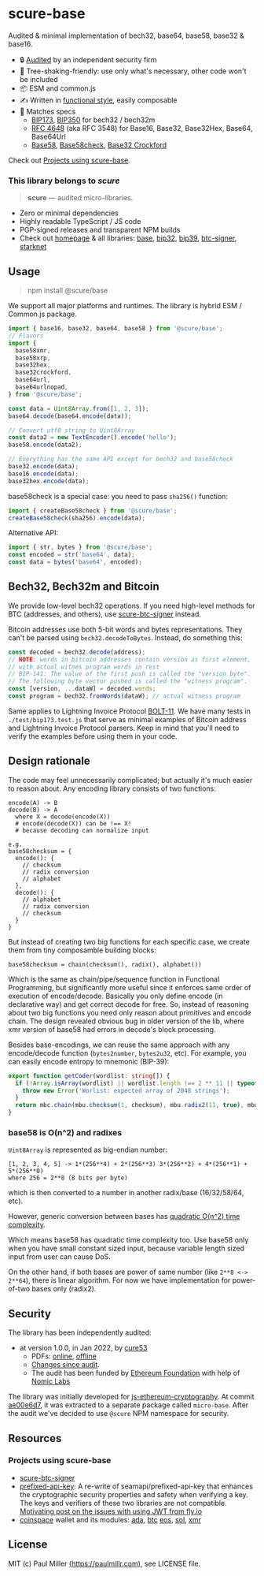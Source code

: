 # scure-base

Audited & minimal implementation of bech32, base64, base58, base32 & base16.

- 🔒 [Audited](#security) by an independent security firm
- 🔻 Tree-shaking-friendly: use only what's necessary, other code won't be included
- 📦 ESM and common.js
- ✍️ Written in [functional style](#design-rationale), easily composable
- 💼 Matches specs
  - [BIP173](https://en.bitcoin.it/wiki/BIP_0173), [BIP350](https://en.bitcoin.it/wiki/BIP_0350) for bech32 / bech32m
  - [RFC 4648](https://datatracker.ietf.org/doc/html/rfc4648) (aka RFC 3548) for Base16, Base32, Base32Hex, Base64, Base64Url
  - [Base58](https://www.ietf.org/archive/id/draft-msporny-base58-03.txt),
    [Base58check](https://en.bitcoin.it/wiki/Base58Check_encoding),
    [Base32 Crockford](https://www.crockford.com/base32.html)

Check out [Projects using scure-base](#projects-using-scure-base).

### This library belongs to _scure_

> **scure** — audited micro-libraries.

- Zero or minimal dependencies
- Highly readable TypeScript / JS code
- PGP-signed releases and transparent NPM builds
- Check out [homepage](https://paulmillr.com/noble/#scure) & all libraries:
  [base](https://github.com/paulmillr/scure-base),
  [bip32](https://github.com/paulmillr/scure-bip32),
  [bip39](https://github.com/paulmillr/scure-bip39),
  [btc-signer](https://github.com/paulmillr/scure-btc-signer),
  [starknet](https://github.com/paulmillr/scure-starknet)

## Usage

> npm install @scure/base

We support all major platforms and runtimes. The library is hybrid ESM / Common.js package.

```js
import { base16, base32, base64, base58 } from '@scure/base';
// Flavors
import {
  base58xmr,
  base58xrp,
  base32hex,
  base32crockford,
  base64url,
  base64urlnopad,
} from '@scure/base';

const data = Uint8Array.from([1, 2, 3]);
base64.decode(base64.encode(data));

// Convert utf8 string to Uint8Array
const data2 = new TextEncoder().encode('hello');
base58.encode(data2);

// Everything has the same API except for bech32 and base58check
base32.encode(data);
base16.encode(data);
base32hex.encode(data);
```

base58check is a special case: you need to pass `sha256()` function:

```js
import { createBase58check } from '@scure/base';
createBase58check(sha256).encode(data);
```

Alternative API:

```js
import { str, bytes } from '@scure/base';
const encoded = str('base64', data);
const data = bytes('base64', encoded);
```

## Bech32, Bech32m and Bitcoin

We provide low-level bech32 operations.
If you need high-level methods for BTC (addresses, and others), use
[scure-btc-signer](https://github.com/paulmillr/scure-btc-signer) instead.

Bitcoin addresses use both 5-bit words and bytes representations.
They can't be parsed using `bech32.decodeToBytes`. Instead, do something this:

```ts
const decoded = bech32.decode(address);
// NOTE: words in bitcoin addresses contain version as first element,
// with actual witnes program words in rest
// BIP-141: The value of the first push is called the "version byte".
// The following byte vector pushed is called the "witness program".
const [version, ...dataW] = decoded.words;
const program = bech32.fromWords(dataW); // actual witness program
```

Same applies to Lightning Invoice Protocol
[BOLT-11](https://github.com/lightning/bolts/blob/master/11-payment-encoding.md).
We have many tests in `./test/bip173.test.js` that serve as minimal examples of
Bitcoin address and Lightning Invoice Protocol parsers.
Keep in mind that you'll need to verify the examples before using them in your code.

## Design rationale

The code may feel unnecessarily complicated; but actually it's much easier to reason about.
Any encoding library consists of two functions:

```
encode(A) -> B
decode(B) -> A
  where X = decode(encode(X))
  # encode(decode(X)) can be !== X!
  # because decoding can normalize input

e.g.
base58checksum = {
  encode(): {
    // checksum
    // radix conversion
    // alphabet
  },
  decode(): {
    // alphabet
    // radix conversion
    // checksum
  }
}
```

But instead of creating two big functions for each specific case,
we create them from tiny composamble building blocks:

```
base58checksum = chain(checksum(), radix(), alphabet())
```

Which is the same as chain/pipe/sequence function in Functional Programming,
but significantly more useful since it enforces same order of execution of encode/decode.
Basically you only define encode (in declarative way) and get correct decode for free.
So, instead of reasoning about two big functions you need only reason about primitives and encode chain.
The design revealed obvious bug in older version of the lib,
where xmr version of base58 had errors in decode's block processing.

Besides base-encodings, we can reuse the same approach with any encode/decode function
(`bytes2number`, `bytes2u32`, etc).
For example, you can easily encode entropy to mnemonic (BIP-39):

```ts
export function getCoder(wordlist: string[]) {
  if (!Array.isArray(wordlist) || wordlist.length !== 2 ** 11 || typeof wordlist[0] !== 'string') {
    throw new Error('Worlist: expected array of 2048 strings');
  }
  return mbc.chain(mbu.checksum(1, checksum), mbu.radix2(11, true), mbu.alphabet(wordlist));
}
```

### base58 is O(n^2) and radixes

`Uint8Array` is represented as big-endian number:

```
[1, 2, 3, 4, 5] -> 1*(256**4) + 2*(256**3) 3*(256**2) + 4*(256**1) + 5*(256**0)
where 256 = 2**8 (8 bits per byte)
```

which is then converted to a number in another radix/base (16/32/58/64, etc).

However, generic conversion between bases has [quadratic O(n^2) time complexity](https://cs.stackexchange.com/q/21799).

Which means base58 has quadratic time complexity too. Use base58 only when you have small
constant sized input, because variable length sized input from user can cause DoS.

On the other hand, if both bases are power of same number (like `2**8 <-> 2**64`),
there is linear algorithm. For now we have implementation for power-of-two bases only (radix2).

## Security

The library has been independently audited:

- at version 1.0.0, in Jan 2022, by [cure53](https://cure53.de)
  - PDFs: [online](https://cure53.de/pentest-report_hashing-libs.pdf), [offline](./audit/2022-01-05-cure53-audit-nbl2.pdf)
  - [Changes since audit](https://github.com/paulmillr/scure-base/compare/1.0.0..main).
  - The audit has been funded by [Ethereum Foundation](https://ethereum.org/en/) with help of [Nomic Labs](https://nomiclabs.io)

The library was initially developed for [js-ethereum-cryptography](https://github.com/ethereum/js-ethereum-cryptography).
At commit [ae00e6d7](https://github.com/ethereum/js-ethereum-cryptography/commit/ae00e6d7d24fb3c76a1c7fe10039f6ecd120b77e),
it was extracted to a separate package called `micro-base`.
After the audit we've decided to use `@scure` NPM namespace for security.

## Resources

### Projects using scure-base

- [scure-btc-signer](https://github.com/paulmillr/scure-btc-signer)
- [prefixed-api-key](https://github.com/truestamp/prefixed-api-key):
  A re-write of seamapi/prefixed-api-key that enhances the
  cryptographic security properties and safety when verifying a key. The keys and verifiers
  of these two libraries are not compatible.
  [Motivating post on the issues with using JWT from fly.io](https://fly.io/blog/api-tokens-a-tedious-survey/)
- [coinspace](https://github.com/CoinSpace/CoinSpace) wallet and its modules:
  [ada](https://github.com/CoinSpace/cs-cardano-wallet),
  [btc](https://github.com/CoinSpace/cs-bitcoin-wallet)
  [eos](https://github.com/CoinSpace/cs-eos-wallet),
  [sol](https://github.com/CoinSpace/cs-solana-wallet),
  [xmr](https://github.com/CoinSpace/cs-monero-wallet)

## License

MIT (c) Paul Miller [(https://paulmillr.com)](https://paulmillr.com), see LICENSE file.
